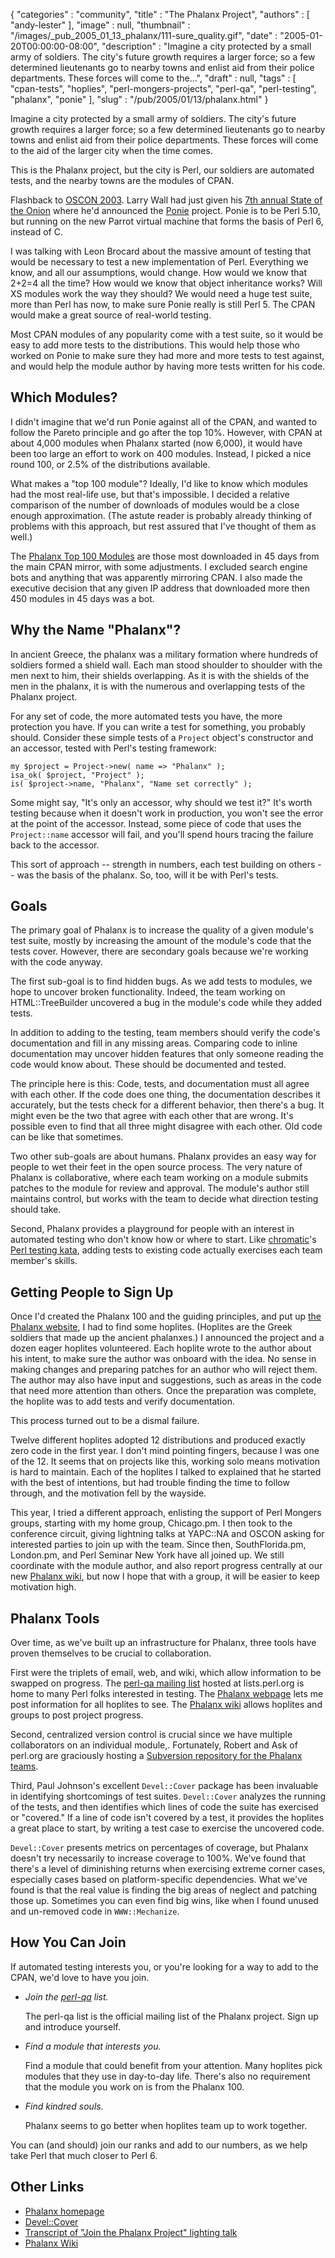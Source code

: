 {
   "categories" : "community",
   "title" : "The Phalanx Project",
   "authors" : [
      "andy-lester"
   ],
   "image" : null,
   "thumbnail" : "/images/_pub_2005_01_13_phalanx/111-sure_quality.gif",
   "date" : "2005-01-20T00:00:00-08:00",
   "description" : "Imagine a city protected by a small army of soldiers. The city's future growth requires a larger force; so a few determined lieutenants go to nearby towns and enlist aid from their police departments. These forces will come to the...",
   "draft" : null,
   "tags" : [
      "cpan-tests",
      "hoplies",
      "perl-mongers-projects",
      "perl-qa",
      "perl-testing",
      "phalanx",
      "ponie"
   ],
   "slug" : "/pub/2005/01/13/phalanx.html"
}



Imagine a city protected by a small army of soldiers. The city's future growth requires a larger force; so a few determined lieutenants go to nearby towns and enlist aid from their police departments. These forces will come to the aid of the larger city when the time comes.

This is the Phalanx project, but the city is Perl, our soldiers are automated tests, and the nearby towns are the modules of CPAN.

Flashback to [OSCON 2003](http://conferences.oreillynet.com/os2003/). Larry Wall had just given his [7th annual State of the Onion](/pub/a/2003/07/16/soto2003.html) where he'd announced the [Ponie](http://www.poniecode.org/) project. Ponie is to be Perl 5.10, but running on the new Parrot virtual machine that forms the basis of Perl 6, instead of C.

I was talking with Leon Brocard about the massive amount of testing that would be necessary to test a new implementation of Perl. Everything we know, and all our assumptions, would change. How would we know that 2+2=4 all the time? How would we know that object inheritance works? Will XS modules work the way they should? We would need a huge test suite, more than Perl has now, to make sure Ponie really is still Perl 5. The CPAN would make a great source of real-world testing.

Most CPAN modules of any popularity come with a test suite, so it would be easy to add more tests to the distributions. This would help those who worked on Ponie to make sure they had more and more tests to test against, and would help the module author by having more tests written for his code.

Which Modules?
--------------

I didn't imagine that we'd run Ponie against all of the CPAN, and wanted to follow the Pareto principle and go after the top 10%. However, with CPAN at about 4,000 modules when Phalanx started (now 6,000), it would have been too large an effort to work on 400 modules. Instead, I picked a nice round 100, or 2.5% of the distributions available.

What makes a "top 100 module"? Ideally, I'd like to know which modules had the most real-life use, but that's impossible. I decided a relative comparison of the number of downloads of modules would be a close enough approximation. (The astute reader is probably already thinking of problems with this approach, but rest assured that I've thought of them as well.)

The [Phalanx Top 100 Modules](http://qa.perl.org/phalanx/100/) are those most downloaded in 45 days from the main CPAN mirror, with some adjustments. I excluded search engine bots and anything that was apparently mirroring CPAN. I also made the executive decision that any given IP address that downloaded more then 450 modules in 45 days was a bot.

Why the Name "Phalanx"?
-----------------------

In ancient Greece, the phalanx was a military formation where hundreds of soldiers formed a shield wall. Each man stood shoulder to shoulder with the men next to him, their shields overlapping. As it is with the shields of the men in the phalanx, it is with the numerous and overlapping tests of the Phalanx project.

For any set of code, the more automated tests you have, the more protection you have. If you can write a test for something, you probably should. Consider these simple tests of a `Project` object's constructor and an accessor, tested with Perl's testing framework:

    my $project = Project->new( name => "Phalanx" );
    isa_ok( $project, "Project" );
    is( $project->name, "Phalanx", "Name set correctly" );

Some might say, "It's only an accessor, why should we test it?" It's worth testing because when it doesn't work in production, you won't see the error at the point of the accessor. Instead, some piece of code that uses the `Project::name` accessor will fail, and you'll spend hours tracing the failure back to the accessor.

This sort of approach -- strength in numbers, each test building on others -- was the basis of the phalanx. So, too, will it be with Perl's tests.

Goals
-----

The primary goal of Phalanx is to increase the quality of a given module's test suite, mostly by increasing the amount of the module's code that the tests cover. However, there are secondary goals because we're working with the code anyway.

The first sub-goal is to find hidden bugs. As we add tests to modules, we hope to uncover broken functionality. Indeed, the team working on HTML::TreeBuilder uncovered a bug in the module's code while they added tests.

In addition to adding to the testing, team members should verify the code's documentation and fill in any missing areas. Comparing code to inline documentation may uncover hidden features that only someone reading the code would know about. These should be documented and tested.

The principle here is this: Code, tests, and documentation must all agree with each other. If the code does one thing, the documentation describes it accurately, but the tests check for a different behavior, then there's a bug. It might even be the two that agree with each other that are wrong. It's possible even to find that all three might disagree with each other. Old code can be like that sometimes.

Two other sub-goals are about humans. Phalanx provides an easy way for people to wet their feet in the open source process. The very nature of Phalanx is collaborative, where each team working on a module submits patches to the module for review and approval. The module's author still maintains control, but works with the team to decide what direction testing should take.

Second, Phalanx provides a playground for people with an interest in automated testing who don't know how or where to start. Like [chromatic](http://wgz.org/chromatic/)'s [Perl testing kata](http://www.google.com/search?q=perl+test+kata+site%3Aperl.com), adding tests to existing code actually exercises each team member's skills.

Getting People to Sign Up
-------------------------

Once I'd created the Phalanx 100 and the guiding principles, and put up [the Phalanx website](http://qa.perl.org/phalanx/), I had to find some hoplites. (Hoplites are the Greek soldiers that made up the ancient phalanxes.) I announced the project and a dozen eager hoplites volunteered. Each hoplite wrote to the author about his intent, to make sure the author was onboard with the idea. No sense in making changes and preparing patches for an author who will reject them. The author may also have input and suggestions, such as areas in the code that need more attention than others. Once the preparation was complete, the hoplite was to add tests and verify documentation.

This process turned out to be a dismal failure.

Twelve different hoplites adopted 12 distributions and produced exactly zero code in the first year. I don't mind pointing fingers, because I was one of the 12. It seems that on projects like this, working solo means motivation is hard to maintain. Each of the hoplites I talked to explained that he started with the best of intentions, but had trouble finding the time to follow through, and the motivation fell by the wayside.

This year, I tried a different approach, enlisting the support of Perl Mongers groups, starting with my home group, Chicago.pm. I then took to the conference circuit, giving lightning talks at YAPC::NA and OSCON asking for interested parties to join up with the team. Since then, SouthFlorida.pm, London.pm, and Perl Seminar New York have all joined up. We still coordinate with the module author, and also report progress centrally at our new [Phalanx wiki](http://phalanx.kwiki.org/), but now I hope that with a group, it will be easier to keep motivation high.

Phalanx Tools
-------------

Over time, as we've built up an infrastructure for Phalanx, three tools have proven themselves to be crucial to collaboration.

First were the triplets of email, web, and wiki, which allow information to be swapped on progress. The [perl-qa mailing list](http://lists.perl.org/showlist.cgi?name=perl-qa) hosted at lists.perl.org is home to many Perl folks interested in testing. The [Phalanx webpage](http://qa.perl.org/phalanx/) lets me post information for all hoplites to see. The [Phalanx wiki](http://phalanx.kwiki.org/) allows hoplites and groups to post project progress.

Second, centralized version control is crucial since we have multiple collaborators on an individual module,. Fortunately, Robert and Ask of perl.org are graciously hosting a [Subversion repository for the Phalanx teams](http://svn.perl.org/phalanx/).

Third, Paul Johnson's excellent `Devel::Cover` package has been invaluable in identifying shortcomings of test suites. `Devel::Cover` analyzes the running of the tests, and then identifies which lines of code the suite has exercised or "covered." If a line of code isn't covered by a test, it provides the hoplites a great place to start, by writing a test case to exercise the uncovered code.

`Devel::Cover` presents metrics on percentages of coverage, but Phalanx doesn't try necessarily to increase coverage to 100%. We've found that there's a level of diminishing returns when exercising extreme corner cases, especially cases based on platform-specific dependencies. What we've found is that the real value is finding the big areas of neglect and patching those up. Sometimes you can even find big wins, like when I found unused and un-removed code in `WWW::Mechanize`.

How You Can Join
----------------

If automated testing interests you, or you're looking for a way to add to the CPAN, we'd love to have you join.

-   *Join the [perl-qa](http://lists.perl.org/showlist.cgi?name=perl-qa) list.*

    The perl-qa list is the official mailing list of the Phalanx project. Sign up and introduce yourself.

-   *Find a module that interests you.*

    Find a module that could benefit from your attention. Many hoplites pick modules that they use in day-to-day life. There's also no requirement that the module you work on is from the Phalanx 100.

-   *Find kindred souls.*

    Phalanx seems to go better when hoplites team up to work together.

You can (and should) join our ranks and add to our numbers, as we help take Perl that much closer to Perl 6.

Other Links
-----------

-   [Phalanx homepage](http://qa.perl.org/phalanx/)
-   [Devel::Cover](http://search.cpan.org/dist/Devel-Cover/)
-   [Transcript of "Join the Phalanx Project" lighting talk](http://www.petdance.com/perl/join-phalanx-lt.pdf)
-   [Phalanx Wiki](http://phalanx.kwiki.org/)

